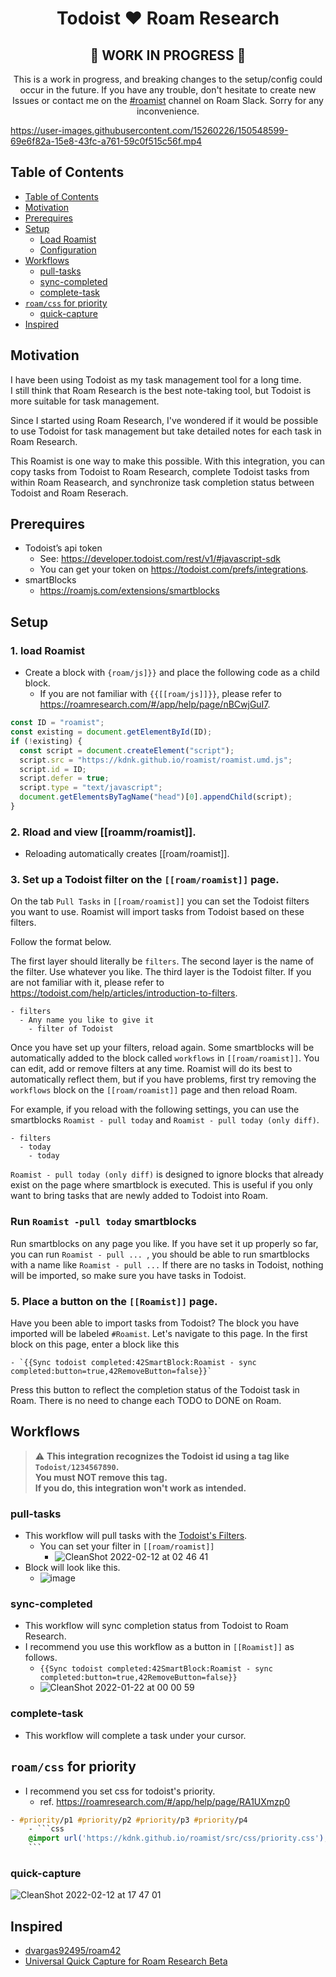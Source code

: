 <div align="center">
  <h1>Todoist ❤️ Roam Research</h1>
  <h2>🚧 WORK IN PROGRESS 🚧</h2>
  <p>
  This is a work in progress, and breaking changes to the setup/config could occur in the future. 
  If you have any trouble, don't hesitate to create new Issues or contact me on the <a href="https://roamresearch.slack.com/archives/C03318RAN72">#roamist</a> channel on Roam Slack. Sorry for any inconvenience.
  </p>
</div>

https://user-images.githubusercontent.com/15260226/150548599-69e6f82a-15e8-43fc-a761-59c0f515c56f.mp4

## Table of Contents

* [Table of Contents](#table-of-contents)
* [Motivation](#motivation)
* [Prerequires](#prerequires)
* [Setup](#setup)
  * [Load Roamist](#load-roamist)
  * [Configuration](#configuration)
* [Workflows](#workflows)
  * [pull-tasks](#pull-tasks)
  * [sync-completed](#sync-completed)
  * [complete-task](#complete-task)
* [`roam/css` for priority](#`roam/css`-for-priority)
  * [quick-capture](#quick-capture)
* [Inspired](#inspired)

## Motivation

I have been using Todoist as my task management tool for a long time.  
I still think that Roam Research is the best note-taking tool, but Todoist is more suitable for task management.

Since I started using Roam Research, I've wondered if it would be possible to use Todoist for task management but take detailed notes for each task in Roam Research.

This Roamist is one way to make this possible. With this integration, you can copy tasks from Todoist to Roam Research, complete Todoist tasks from within Roam Reasearch, and synchronize task completion status between Todoist and Roam Reserach.

## Prerequires

- Todoist’s api token
  - See: https://developer.todoist.com/rest/v1/#javascript-sdk
  - You can get your token on https://todoist.com/prefs/integrations.
- smartBlocks
  - https://roamjs.com/extensions/smartblocks

## Setup

### 1. load Roamist

- Create a block with `{roam/js]}}` and place the following code as a child block.
  - If you are not familiar with `{{[[roam/js]]}}`, please refer to https://roamresearch.com/#/app/help/page/nBCwjGuI7.

````javascript
const ID = "roamist";
const existing = document.getElementById(ID);
if (!existing) {
  const script = document.createElement("script");
  script.src = "https://kdnk.github.io/roamist/roamist.umd.js";
  script.id = ID;
  script.defer = true;
  script.type = "text/javascript";
  document.getElementsByTagName("head")[0].appendChild(script);
}
````

### 2. Rload and view [[roamm/roamist]].

- Reloading automatically creates [[roam/roamist]].

### 3. Set up a Todoist filter on the `[[roam/roamist]]` page.

On the tab `Pull Tasks` in `[[roam/roamist]]` you can set the Todoist filters you want to use.
Roamist will import tasks from Todoist based on these filters.

Follow the format below.

The first layer should literally be `filters`.
The second layer is the name of the filter. Use whatever you like.
The third layer is the Todoist filter. If you are not familiar with it, please refer to https://todoist.com/help/articles/introduction-to-filters.

````
- filters
  - Any name you like to give it
    - filter of Todoist
````

Once you have set up your filters, reload again. Some smartblocks will be automatically added to the block called `workflows` in `[[roam/roamist]]`. You can edit, add or remove filters at any time.
Roamist will do its best to automatically reflect them, but if you have problems, first try removing the `workflows` block on the `[[roam/roamist]]` page and then reload Roam.

For example, if you reload with the following settings, you can use the smartblocks `Roamist - pull today` and `Roamist - pull today (only diff)`.

```
- filters
  - today
    - today
```

`Roamist - pull today (only diff)` is designed to ignore blocks that already exist on the page where smartblock is executed.
This is useful if you only want to bring tasks that are newly added to Todoist into Roam.


### Run `Roamist -pull today` smartblocks

Run smartblocks on any page you like.
If you have set it up properly so far, you can run `Roamist - pull ... `, you should be able to run smartblocks with a name like `Roamist - pull ...`
If there are no tasks in Todoist, nothing will be imported, so make sure you have tasks in Todoist.

### 5. Place a button on the `[[Roamist]]` page.

Have you been able to import tasks from Todoist?
The block you have imported will be labeled `#Roamist`. Let's navigate to this page.
In the first block on this page, enter a block like this

```
- `{{Sync todoist completed:42SmartBlock:Roamist - sync completed:button=true,42RemoveButton=false}}`
```

Press this button to reflect the completion status of the Todoist task in Roam.
There is no need to change each TODO to DONE on Roam.

## Workflows

> :warning: **This integration recognizes the Todoist id using a tag like `Todoist/1234567890`.**  
> **You must NOT remove this tag.**  
> **If you do, this integration won't work as intended.**

### pull-tasks

- This workflow will pull tasks with the [Todoist's Filters](https://todoist.com/help/articles/introduction-to-filters).
  - You can set your filter in `[[roam/roamist]]`
    - ![CleanShot 2022-02-12 at 02 46 41](https://user-images.githubusercontent.com/15260226/153642825-b1afc320-2204-4783-ba60-a52fa64115a5.png)
- Block will look like this.
  - ![image](https://user-images.githubusercontent.com/15260226/150467089-d564ebe3-cded-4bfe-860e-c6e032b93cd2.png)

### sync-completed

- This workflow will sync completion status from Todoist to Roam Research.
- I recommend you use this workflow as a button in `[[Roamist]]` as follows.
  - `{{Sync todoist completed:42SmartBlock:Roamist - sync completed:button=true,42RemoveButton=false}}`
  - ![CleanShot 2022-01-22 at 00 00 59](https://user-images.githubusercontent.com/15260226/150549391-3d993f6d-2edd-4e8f-bc8b-e7440a4e2236.png)

### complete-task

- This workflow will complete a task under your cursor.

## `roam/css` for priority

- I recommend you set css for todoist's priority.
  - ref. https://roamresearch.com/#/app/help/page/RA1UXmzp0

````css
- #priority/p1 #priority/p2 #priority/p3 #priority/p4
    - ```css
    @import url('https://kdnk.github.io/roamist/src/css/priority.css');
    ```
````

### quick-capture

![CleanShot 2022-02-12 at 17 47 01](https://user-images.githubusercontent.com/15260226/153704393-56d07cb1-4942-49f6-a07c-e36c6dafdcee.png)

## Inspired

- [dvargas92495/roam42](https://github.com/dvargas92495/roam42)
- [Universal Quick Capture for Roam Research Beta](https://github.com/dvargas92495/SmartBlocks/issues/187)
